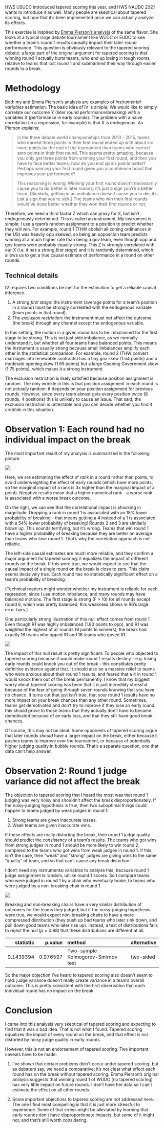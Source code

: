 HWS USUDC introduced tapered scoring this year, and HWS NAUDC 2021 wants
to introduce it as well. Many people are skeptical about tapered
scoring, but now that it’s been implemented once we can actually analyze
its effects.

This exercise is inspired by [Emma Pierson’s
analysis](http://obsessionwithregression.blogspot.com/2016/08/how-much-does-losing-first-round-of.html)
of the same flavor. She looks at a typical large debate tournament like
WUDC or EUDC to see whether a team’s round 1 results causally impact
their later-round performance. This question is obviously relevant to
the tapered scoring debate: a large part of the original argument for
tapered scoring is that winning round 1 actually *hurts* teams, who end
up losing in tough rooms, relative to teams that lost round 1 and
submarined their way through easier rounds to a break.

Methodology
===========

Both my and Emma Pierson’s analysis are examples of *instrumental
variables* estimation. The basic idea of IV is simple. We would like to
simply correlate our outcome Y (later round performance/breaking) with a
variables X (performance in early rounds). The problem with a naive
correlation (in a regression, for example) is that X is endogenous. As
Pierson explains:

> In the three debate world championships from 2013 - 2015, teams who
> earned three points in their first round ended up with about six more
> points by the end of the tournament than teams who earned zero points
> in their first round. This seems pretty amazing, because you only get
> three points from winning your first round, and then you have to face
> better teams; how do you end up six points better? Perhaps winning
> your first round gives you a confidence boost that improves your
> performance?
>
> This reasoning is wrong. Winning your first round doesn’t necessarily
> cause you to do better in later rounds; it’s just a sign you’re a
> better team. (Similarly, getting in an ambulance doesn’t cause you to
> die; it’s just a sign that you’re sick.) The teams who win their first
> rounds would’ve done better whether they won their first rounds or
> not.

Therefore, we need a third factor Z which can proxy for X, but isn’t
endogenously determined. This is called an instrument. My instrument is
simple: I use a team’s random assignment to a position to predict
whether they will win. For example, round 1 (THW abolish all zoning
ordinances in the US) was heavily opp skewed, so being an opposition
team predicts winning at a much higher rate than being a gov team, even
though opp and gov teams were probably equally strong. This Z is
strongly correlated with our X (i.e. it has a *strong first stage*) and
it is randomly determined, which allows us to get a true causal estimate
of performance in a round on other rounds.

Technical details
-----------------

IV requires two conditions be met for the estimation to get a reliable
causal inference.

1.  A *strong first stage*: the instrument (average points for a team’s
    position in a round) must be strongly correlated with the endogenous
    variable (team points in that round).
2.  The *exclusion restriction*: the instrument must not affect the
    outcome (the break) through any channel except the endogenous
    variable.

In this setting, the motion in a given round has to be imbalanced for
the first stage to be strong. This is not just side imbalance, as we
normally understand it, but whether all four teams have balanced points.
This means the instrument is usually strong because small imbalances
amplify each other in the statistical comparison. For example, round 2
(THW convert marriages into renewable contracts) has a tiny gov skew
(1.54 points) and a moderate opening skew (1.65 points) but a large
Opening Government skew (1.75 points), which makes it a strong
instrument.

The exclusion restriction is likely satisfied because position
assignment is random. The only wrinkle in this is that position
assignment in each round is not *actually* random: it depends on your
position assignment for previous rounds. However, since every team
almost gets every position twice (8 rounds, 4 positions) this is
unlikely to cause an issue. That said, the exclusion restriction is
untestable and you can decide whether you find it credible in this
situation.

Observation 1: Each round had no individual impact on the break
===============================================================

The most important result of my analysis is summarized in the following
picture:

![](analysis_files/figure-markdown_github/winning_on_break-1.png)

Here, we are estimating the effect of *rank* in a round rather than
points, to avoid underweighting the effect of early rounds (which have
more points, so the marginal impact of a rank is 3x higher than the
marginal impact of a point). Negative results mean that a higher
numerical rank - a worse rank - is associated with a worse break
outcome.

On the right, we can see that the correlational impact is shocking in
magnitude. Dropping a rank in round 1 is associated with an 18% lower
probability of breaking - that means getting a 4 instead of a 1 is
associated with a 54% lower probability of breaking! Rounds 2 and 3 are
similarly blown up. This sounds terrifying, but it’s wrong. Teams that
win round 1 have a higher probability of breaking because they are
better on average than teams who lose round 1. That’s why the
correlation approach is not reliable.

The left-side causal estimates are much more reliable, and they confirm
a major argument for tapered scoring: it equalizes the impact of
different rounds on the break. If this were true, we would expect to see
that the causal impact of a single round on the break is close to zero.
This claim seems decisively true. Each round has no statistically
significant effect on a team’s probability of breaking.

(Technical readers might wonder whether my instrument is reliable for
each regression, since I use motion imbalance, and many rounds may have
balanced motions. The first stage is strong (F \> 10) for all rounds
except round 6, which was pretty balanced; this weakness shows in R6’s
large error bars.)

One particularly strong illustration of this null effect comes from
round 1. Even though R1 was highly imbalanced (1.83 points to opp), and
R1 was weighted the highest of all rounds (9 points to winners), the
break had exactly 16 teams who opped R1 and 16 teams who goved R1.

![](analysis_files/figure-markdown_github/r1_on_break-1.png)

The impact of this null result is pretty significant. To people who
objected to tapered scoring because it would make round 1 results
destiny - e.g. losing early rounds could knock you out of the break -
this constitutes pretty definitive evidence against that. It should also
be a massive relief to teams who were anxious about their round 1
results, and feared that a 4 in round 1 would knock them out of the
break permanently. I know that my biggest worry about tapered scoring
has been that it is just incredibly stressful because of the fear of
going through seven rounds knowing that you have no chance. It turns out
that just isn’t true, that your round 1 results have no more impact on
your break chances than any other round. Sometimes, teams get
demotivated and don’t try to improve if they lose an early round: this
should prove to those teams that they actually don’t have to become
demotivated because of an early loss, and that they still have good
break chances.

Of course, this may not be ideal. Some opponents of tapered scoring
argue that later rounds *should* have a larger impact on the break,
either because it pushes teams to improve over the tournament, or
because of potentially higher judging quality in bubble rounds. That’s a
separate question, one that data can’t help answer.

Observation 2: Round 1 judge variance did not affect the break
==============================================================

The objection to tapered scoring that I heard the most was that round 1
judging was very noisy and shouldn’t affect the break
disproportionately. If the noisy-judging hypothesis is true, then two
suboptimal things could happen to teams judged by weak judges in round
1:

1.  Strong teams are given inaccurate losses.
2.  Weak teams are given inaccurate wins.

If these effects are really distorting the break, then round 1 judge
quality should predict the *consistency* of a team’s results. The teams
who got wins from strong judges in round 1 should be more likely to win
round 2, compared to the teams who got wins from weak judges in round 1.
If this isn’t the case, then “weak” and “strong” judges are giving wins
to the same “quality” of team, and so that can’t cause any break
distortion.

I don’t need any instrumental variables to analyze this, because round 1
judge assignment is random, unlike round 1 scores. So I compare teams
who were judged in round 1 by a chair who eventually broke, to teams who
were judged by a non-breaking chair in round 1.

![](analysis_files/figure-markdown_github/r1_judging-1.png)

Breaking and non-breaking chairs have a very similar distribution of
outcomes for the teams they judged; but if the noisy-judging hypothesis
were true, we would expect non-breaking chairs to have a more compressed
distribution (they push up bad teams who later sink down, and pull down
good teams who later rise up). Instead, a test of distributions fails to
reject the null (*p* = 0.98) that these distributions are different at
all.

|  statistic|   p.value| method                             | alternative |
|----------:|---------:|:-----------------------------------|:------------|
|  0.1439394|  0.976597| Two-sample Kolmogorov-Smirnov test | two-sided   |

So the major objection I’ve heard to tapered scoring also doesn’t seem
to hold: judge variance doesn’t really create variance in a team’s
overall outcome. This is pretty consistent with the first observation
that each individual round has no impact on the break.

Conclusion
==========

I came into this analysis very skeptical of tapered scoring and
expecting to find that it was a bad idea. That is not what I found.
Tapered scoring equalizes the impact of every round on the break, and
that effect is not distorted by noisy judge quality in early rounds.

However, this is not an endorsement of tapered scoring. Two important
caveats have to be made:

1.  I’ve shown that certain problems didn’t occur under tapered scoring,
    but as debaters say, we need a comparative: it’s not clear what
    effect each round has on the break without tapered scoring. Emma
    Pierson’s original analysis suggests that winning round 1 of WUDC
    (no tapered scoring) has very little impact on future rounds. I
    don’t have her data so I can’t estimate the effect on all other
    rounds.

2.  Some important objections to tapered scoring are not addressed here.
    The one I find most compelling is that it is just more stressful to
    experience. Some of that stress might be alleviated by learning that
    early rounds don’t have disproportionate impacts, but some of it
    might not, and that’s still worth considering.
